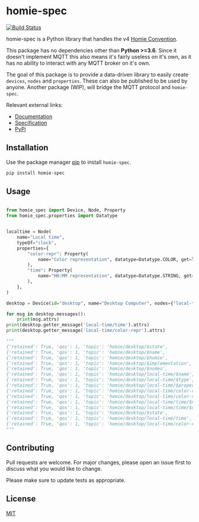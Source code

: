 # homie-spec

[![Build Status](https://travis-ci.com/Qu4tro/homie-spec.svg?branch=master)](https://travis-ci.com/Qu4tro/homie-spec)

homie-spec is a Python library that handles the v4 [Homie Convention](https://homieiot.github.io/).

This package has no dependencies other than **Python >=3.6**. Since it doesn't implement MQTT this also means it's fairly useless on it's own, as it has no ability to interact with any MQTT broker on it's own.

The goal of this package is to provide a data-driven library to easily create `devices`, `nodes` and `properties`. These can also be published to be used by anyone.
Another package (WIP), will bridge the MQTT protocol and `homie-spec`.

Relevant external links:
  - [Documentation](https://qu4tro.github.io/homie-spec/)
  - [Specification](https://homieiot.github.io/specification/spec-core-v4_0_0/#)
  - [PyPi](https://pypi.org/project/homie-spec/)

## Installation

Use the package manager [pip](https://pip.pypa.io/en/stable/) to install `homie-spec`.

```bash
pip install homie-spec
```

## Usage

```python

from homie_spec import Device, Node, Property
from homie_spec.properties import Datatype


localtime = Node(
    name="Local time",
    typeOf="clock",
    properties={
        "color-repr": Property(
            name="Color representation", datatype=Datatype.COLOR, get=lambda: "233,102,23"
        ),
        "time": Property(
            name="HH:MM representation", datatype=Datatype.STRING, get=lambda: "20:20"
        ),
    },
)

desktop = Device(id="desktop", name="Desktop Computer", nodes={"local-time": localtime})

for msg in desktop.messages():
    print(msg.attrs)
print(desktop.getter_message('local-time/time').attrs)
print(desktop.getter_message('local-time/color-repr').attrs)

"""
{'retained': True, 'qos': 1, 'topic': 'homie/desktop/$state',                          'payload': 'init'}
{'retained': True, 'qos': 1, 'topic': 'homie/desktop/$name',                           'payload': 'Desktop Computer'}
{'retained': True, 'qos': 1, 'topic': 'homie/desktop/$homie',                          'payload': '4.0.0'}
{'retained': True, 'qos': 1, 'topic': 'homie/desktop/$implementation',                 'payload': 'homie-spec'}
{'retained': True, 'qos': 1, 'topic': 'homie/desktop/$nodes',                          'payload': 'local-time'}
{'retained': True, 'qos': 1, 'topic': 'homie/desktop/local-time/$name',                'payload': 'Local time'}
{'retained': True, 'qos': 1, 'topic': 'homie/desktop/local-time/$type',                'payload': 'clock'}
{'retained': True, 'qos': 1, 'topic': 'homie/desktop/local-time/$properties',          'payload': 'color-repr,time'}
{'retained': True, 'qos': 1, 'topic': 'homie/desktop/local-time/color-repr/$name',     'payload': 'Color representation'}
{'retained': True, 'qos': 1, 'topic': 'homie/desktop/local-time/color-repr/$datatype', 'payload': 'color'}
{'retained': True, 'qos': 1, 'topic': 'homie/desktop/local-time/time/$name',           'payload': 'HH:MM representation'}
{'retained': True, 'qos': 1, 'topic': 'homie/desktop/local-time/time/$datatype',       'payload': 'string'}
{'retained': True, 'qos': 1, 'topic': 'homie/desktop/$state',                          'payload': 'ready'}
{'retained': True, 'qos': 1, 'topic': 'homie/desktop/local-time/time',                 'payload': '20:20'}
{'retained': True, 'qos': 1, 'topic': 'homie/desktop/local-time/color-repr',           'payload': '233,102,23'}
"""
```

## Contributing
Pull requests are welcome. For major changes, please open an issue first to discuss what you would like to change.

Please make sure to update tests as appropriate.

## License
[MIT](https://choosealicense.com/licenses/mit/)
